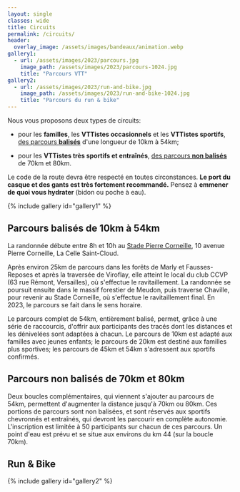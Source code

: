 ```yaml
---
layout: single
classes: wide
title: Circuits
permalink: /circuits/
header:
  overlay_image: /assets/images/bandeaux/animation.webp
gallery1:
  - url: /assets/images/2023/parcours.jpg
    image_path: /assets/images/2023/parcours-1024.jpg
    title: "Parcours VTT"
gallery2:
  - url: /assets/images/2023/run-and-bike.jpg
    image_path: /assets/images/2023/run-and-bike-1024.jpg
    title: "Parcours du run & bike"
---
```


Nous vous proposons deux types de circuits:

+ pour les **familles**,
  les **VTTistes occasionnels**
  et les **VTTistes sportifs**,
  [des parcours **balisés**](#parcours-balisés-de-10km-à-54km)
  d'une longueur de 10km à 54km;

+ pour les **VTTistes très sportifs et entraînés**,
  [des parcours **non balisés**](#parcours-non-balisés-de-70km-et-80km)
  de 70km et 80km.

Le code de la route devra être respecté en toutes circonstances.
**Le port du casque et des gants est très fortement recommandé.**
Pensez à **emmener de quoi vous hydrater** (bidon ou poche à eau).

{% include gallery id="gallery1" %}

## Parcours balisés de 10km à 54km

La randonnée débute entre 8h et 10h
au [Stade Pierre Corneille](/situation/),
10 avenue Pierre Corneille,
La Celle Saint-Cloud.

Après environ 25km de parcours dans les forêts de Marly et Fausses-Reposes et
après la traversée de Viroflay, elle atteint le local du club CCVP (63 rue
Rémont, Versailles), où s'effectue le ravitaillement. La randonnée se poursuit
ensuite dans le massif forestier de Meudon, puis traverse Chaville, pour
revenir au Stade Corneille, où s'effectue le ravitaillement final. En 2023,
le parcours se fait dans le sens horaire.

Le parcours complet de 54km, entièrement balisé, permet, grâce à une série de
raccourcis, d'offrir aux participants des tracés dont les distances et les
dénivelées sont adaptées à chacun. Le parcours de 10km est adapté aux familles
avec jeunes enfants; le parcours de 20km est destiné aux familles plus
sportives; les parcours de 45km et 54km s'adressent aux sportifs confirmés.

## Parcours non balisés de 70km et 80km

Deux boucles complémentaires, qui viennent s'ajouter au parcours de 54km,
permettent d'augmenter la distance jusqu'à 70km ou 80km. Ces portions de
parcours sont non balisées, et sont réservés aux sportifs chevronnés et
entraînés, qui devront les parcourir en complète autonomie. L'inscription est
limitée à 50 participants sur chacun de ces parcours. Un point d'eau est prévu
et se situe aux environs du km 44 (sur la boucle 70km).

## Run & Bike

{% include gallery id="gallery2" %}
